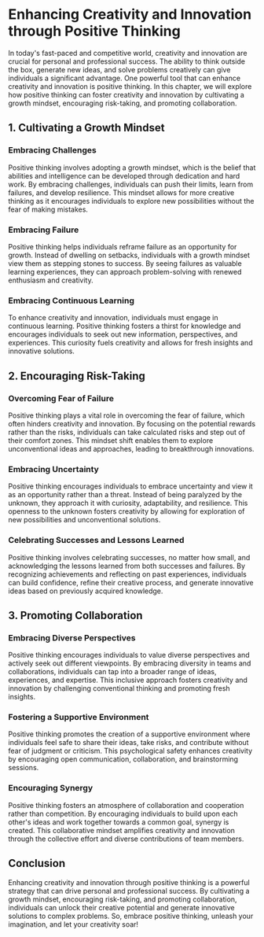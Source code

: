 Enhancing Creativity and Innovation through Positive Thinking
======================================================================

In today's fast-paced and competitive world, creativity and innovation are crucial for personal and professional success. The ability to think outside the box, generate new ideas, and solve problems creatively can give individuals a significant advantage. One powerful tool that can enhance creativity and innovation is positive thinking. In this chapter, we will explore how positive thinking can foster creativity and innovation by cultivating a growth mindset, encouraging risk-taking, and promoting collaboration.

1\. Cultivating a Growth Mindset
-------------------------------

### Embracing Challenges

Positive thinking involves adopting a growth mindset, which is the belief that abilities and intelligence can be developed through dedication and hard work. By embracing challenges, individuals can push their limits, learn from failures, and develop resilience. This mindset allows for more creative thinking as it encourages individuals to explore new possibilities without the fear of making mistakes.

### Embracing Failure

Positive thinking helps individuals reframe failure as an opportunity for growth. Instead of dwelling on setbacks, individuals with a growth mindset view them as stepping stones to success. By seeing failures as valuable learning experiences, they can approach problem-solving with renewed enthusiasm and creativity.

### Embracing Continuous Learning

To enhance creativity and innovation, individuals must engage in continuous learning. Positive thinking fosters a thirst for knowledge and encourages individuals to seek out new information, perspectives, and experiences. This curiosity fuels creativity and allows for fresh insights and innovative solutions.

2\. Encouraging Risk-Taking
--------------------------

### Overcoming Fear of Failure

Positive thinking plays a vital role in overcoming the fear of failure, which often hinders creativity and innovation. By focusing on the potential rewards rather than the risks, individuals can take calculated risks and step out of their comfort zones. This mindset shift enables them to explore unconventional ideas and approaches, leading to breakthrough innovations.

### Embracing Uncertainty

Positive thinking encourages individuals to embrace uncertainty and view it as an opportunity rather than a threat. Instead of being paralyzed by the unknown, they approach it with curiosity, adaptability, and resilience. This openness to the unknown fosters creativity by allowing for exploration of new possibilities and unconventional solutions.

### Celebrating Successes and Lessons Learned

Positive thinking involves celebrating successes, no matter how small, and acknowledging the lessons learned from both successes and failures. By recognizing achievements and reflecting on past experiences, individuals can build confidence, refine their creative process, and generate innovative ideas based on previously acquired knowledge.

3\. Promoting Collaboration
--------------------------

### Embracing Diverse Perspectives

Positive thinking encourages individuals to value diverse perspectives and actively seek out different viewpoints. By embracing diversity in teams and collaborations, individuals can tap into a broader range of ideas, experiences, and expertise. This inclusive approach fosters creativity and innovation by challenging conventional thinking and promoting fresh insights.

### Fostering a Supportive Environment

Positive thinking promotes the creation of a supportive environment where individuals feel safe to share their ideas, take risks, and contribute without fear of judgment or criticism. This psychological safety enhances creativity by encouraging open communication, collaboration, and brainstorming sessions.

### Encouraging Synergy

Positive thinking fosters an atmosphere of collaboration and cooperation rather than competition. By encouraging individuals to build upon each other's ideas and work together towards a common goal, synergy is created. This collaborative mindset amplifies creativity and innovation through the collective effort and diverse contributions of team members.

## Conclusion

Enhancing creativity and innovation through positive thinking is a powerful strategy that can drive personal and professional success. By cultivating a growth mindset, encouraging risk-taking, and promoting collaboration, individuals can unlock their creative potential and generate innovative solutions to complex problems. So, embrace positive thinking, unleash your imagination, and let your creativity soar!
